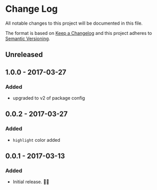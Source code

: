 # Change Log
All notable changes to this project will be documented in this file.

The format is based on [Keep a Changelog](http://keepachangelog.com/)
and this project adheres to [Semantic Versioning](http://semver.org/).

## Unreleased

## 1.0.0 - 2017-03-27
### Added
- upgraded to v2 of package config

## 0.0.2 - 2017-03-27
### Added
- `highlight` color added

## 0.0.1 - 2017-03-13
### Added
- Initial release. 👾👾
